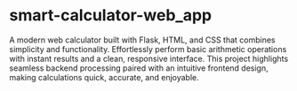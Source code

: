 # smart-calculator-web_app
A modern web calculator built with Flask, HTML, and CSS that combines simplicity and functionality. Effortlessly perform basic arithmetic operations with instant results and a clean, responsive interface. This project highlights seamless backend processing paired with an intuitive frontend design, making calculations quick, accurate, and enjoyable.
